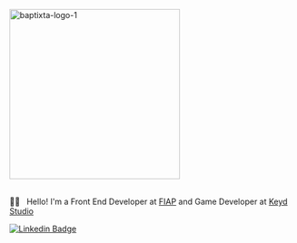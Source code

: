 <p align="left">
   <img <img src="https://i.ibb.co/P1CGS0x/baptixta-logo-1.png" alt="baptixta-logo-1" border="0" width="300">
   <br><br>
</p>

🤘🏼 &nbsp;	Hello! I'm a Front End Developer at [FIAP](https://www.fiap.com.br/) and Game Developer at [Keyd Studio](https://www.instagram.com/keydstudio/)


[![Linkedin Badge](https://img.shields.io/badge/-LinkedIn-blue?style=flat-square&logo=Linkedin&logoColor=white&link=https://www.linkedin.com/in/davibaptista/)](https://www.linkedin.com/in/davibaptista/)

